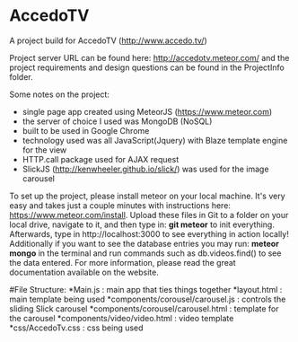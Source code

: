 # AccedoTV
A project build for AccedoTV (http://www.accedo.tv/)

Project server URL can be found here: http://accedotv.meteor.com/ and the project requirements and design questions can be found in the ProjectInfo folder.

Some notes on the project:

* single page app created using MeteorJS (https://www.meteor.com)
* the server of choice I used was MongoDB (NoSQL)
* built to be used in Google Chrome
* technology used was all JavaScript(Jquery) with Blaze template engine for the view
* HTTP.call package used for AJAX request
* SlickJS (http://kenwheeler.github.io/slick/) was used for the image carousel

To set up the project, please install meteor on your local machine. It's very easy and takes just a couple minutes with instructions here: https://www.meteor.com/install. Upload these files in Git to a folder on your local drive, navigate to it, and then type in: **git meteor** to init everything. Afterwards, type in http://localhost:3000 to see everything in action locally! Additionally if you want to see the database entries you may run: **meteor mongo** in the terminal and run commands such as db.videos.find() to see the data entered. For more information, please read the great documentation available on the website.

#File Structure:
*Main.js : main app that ties things together
*layout.html : main template being used
*components/corousel/carousel.js : controls the sliding Slick carousel
*components/corousel/carousel.html : template for the carousel
*components/video/video.html : video template
*css/AccedoTv.css : css being used
